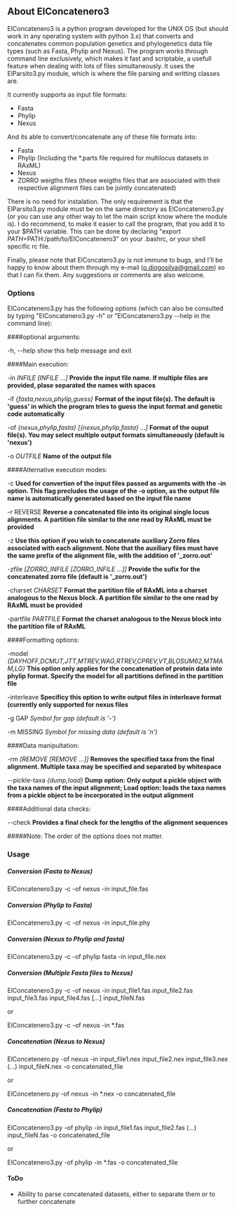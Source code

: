 ## About ElConcatenero3

ElConcatenero3 is a python program developed for the UNIX OS (but should work in any operating system with python 3.x) that converts and concatenates common population genetics and phylogenetics data file types (such as Fasta, Phylip and Nexus). The program works through command line exclusively, which makes it fast and scriptable, a usefull feature when dealing with lots of files simultaneously. It uses the ElParsito3.py module, which is where the file parsing and writting classes are.

It currently supports as input file formats:

- Fasta
- Phylip
- Nexus

And its able to convert/concatenate any of these file formats into:

- Fasta
- Phylip (Including the *.parts file required for multilocus datasets in RAxML)
- Nexus
- ZORRO weigths files (these weigths files that are associated with their respective alignment files can be jointly concatenated)

There is no need for instalation. The only requirement is that the ElParsito3.py module must be on the same directory as ElConcatenero3.py (or you can use any other way to let the main script know where the module is). I do recommend, to make it easier to call the program, that you add it to your $PATH variable. This can be done by declaring "export $PATH=$PATH:/path/to/ElConcatenero3" on your .bashrc, or your shell specific rc file.

Finally, please note that ElConcatero3.py is not immune to bugs, and I'll be happy to know about them through my e-mail (o.diogosilva@gmail.com) so that I can fix them. Any suggestions or comments are also welcome.

### Options

ElConcatenero3.py has the following options (which can also be consulted by typing "ElConcatenero3.py -h" or "ElConcatenero3.py --help in the command line):

####optional arguments:

  -h, --help            show this help message and exit

####Main execution:

  -in *INFILE [INFILE ...]*
						**Provide the input file name. If multiple files are
                        provided, plase separated the names with spaces**
                        
  -if *{fasta,nexus,phylip,guess}*
                        **Format of the input file(s). The default is 'guess' in
                        which the program tries to guess the input format and
                        genetic code automatically**
                        
  -of *{nexus,phylip,fasta} [{nexus,phylip,fasta} ...]*
                        **Format of the ouput file(s). You may select multiple
                        output formats simultaneously (default is 'nexus')**
                        
  -o *OUTFILE*           **Name of the output file**

####Alternative execution modes:

  -c                    **Used for convertion of the input files passed as
                        arguments with the -in option. This flag precludes the
                        usage of the -o option, as the output file name is
                        automatically generated based on the input file name**
                        
  -r REVERSE            **Reverse a concatenated file into its original single
                        locus alignments. A partition file similar to the one
                        read by RAxML must be provided**
                        
  -z                    **Use this option if you wish to concatenate auxiliary
                        Zorro files associated with each alignment. Note that
                        the auxiliary files must have the same prefix of the
                        alignment file, with the addition of '_zorro.out'**
                        
  -zfile *[ZORRO_INFILE [ZORRO_INFILE ...]]*
                        **Provide the sufix for the concatenated zorro file
                        (default is '_zorro.out')**
                        
  -charset *CHARSET*     **Format the partition file of RAxML into a charset
                        analogous to the Nexus block. A partition file similar
                        to the one read by RAxML must be provided**
                        
  -partfile *PARTFILE*    **Format the charset analogous to the Nexus block into
                        the partition file of RAxML**

####Formatting options:

  -model *{DAYHOFF,DCMUT,JTT,MTREV,WAG,RTREV,CPREV,VT,BLOSUM62,MTMAM,LG}*
                        **This option only applies for the concatenation of
                        protein data into phylip format. Specify the model for
                        all partitions defined in the partition file**
                        
  -interleave           **Specificy this option to write output files in
                        interleave format (currently only supported for nexus
                        files**
                        
  -g GAP                *Symbol for gap (default is '-')*
  
  -m MISSING            *Symbol for missing data (default is 'n')*

####Data manipultation:

  -rm *[REMOVE [REMOVE ...]]*
                        **Removes the specified taxa from the final alignment.
                        Multiple taxa may be specified and separated by
                        whitespace**
                        
  --pickle-taxa *{dump,load}*
                        **Dump option: Only output a pickle object with the taxa
                        names of the input alignment; Load option: loads the
                        taxa names from a pickle object to be incorporated in
                        the output alignment**

####Additional data checks:

  --check               **Provides a final check for the lengths of the
                        alignment sequences**

#####Note: The order of the options does not matter.
		
### Usage

##### Conversion (Fasta to Nexus)

ElConcatenero3.py -c -of nexus -in input_file.fas

##### Conversion (Phylip to Fasta)

ElConcatenero3.py -c -of nexus -in input_file.phy

##### Conversion (Nexus to Phylip and fasta)

ElConcatenero3.py -c -of phylip fasta -in input_file.nex

##### Conversion (Multiple Fasta files to Nexus)

ElConcatenero3.py -c -of nexus -in input_file1.fas input_file2.fas input_file3.fas input_file4.fas [...] input_fileN.fas

or

ElConcatenero3.py -c -of nexus -in *.fas

##### Concatenation (Nexus to Nexus)

ElConcetenero.py -of nexus -in input_file1.nex input_file2.nex input_file3.nex (...) input_fileN.nex -o concatenated_file

or

ElConcetenero.py -of nexus -in *.nex -o concatenated_file

##### Concatenation (Fasta to Phylip)

ElConcatenero3.py -of phylip -in input_file1.fas input_file2.fas (...) input_fileN.fas -o concatenated_file

or

ElConcatenero3.py -of phylip -in *.fas -o concatenated_file

#### ToDo

- Ability to parse concatenated datasets, either to separate them or to further concatenate

